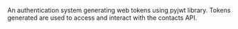 An authentication system generating web tokens using pyjwt library. 
Tokens generated are used to access and interact with the contacts API.